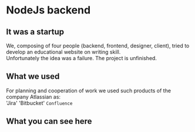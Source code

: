 # NodeJs backend 

## It was a startup

We, composing of four people (backend, frontend, designer, client), tried to develop an educational website on writing skill.\
Unfortunately the idea was a failure. The project is unfinished.

## What we used
For planning and cooperation of work we used such products of the company Atlassian as:\
'Jira'
'Bitbucket'
`Confluence`

## What you can see here

